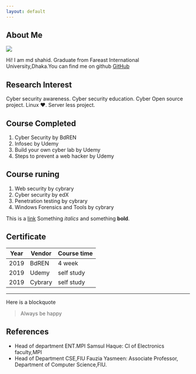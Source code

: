 ```yaml
---
layout: default
---
```


## About Me

<img class="profile-picture" src="sherlock.jpg">

Hi! I am md shahid. Graduate from Fareast International University,Dhaka.You can find me on github [GitHub](https://github.com/theshahid)

## Research Interest

Cyber security awareness. Cyber security education. Cyber Open source project. Linux ❤️. Server less project.

## Course Completed

1. Cyber Security by BdREN
2. Infosec by Udemy
3. Build your own cyber lab by Udemy
4. Steps to prevent a web hacker by Udemy

## Course runing
1. Web security by cybrary
2. Cyber security by edX
3. Penetration testing by cybrary
4. Windows Forensics and Tools by cybrary



This is a [link](https://github.com/theshahid) Something *italics* and something **bold**.

## Certificate

Year | Vendor  | Course time
-----|---------|-------------
2019 | BdREN   | 4 week
2019 | Udemy   | self study
2019 | Cybrary | self study


---

Here is a blockquote

> Always be happy

## References

* Head of department ENT.MPI
  Samsul Haque: CI of Electronics faculty,MPI
* Head of Department CSE,FIU
  Fauzia Yasmeen: Associate Professor, Department of Computer Science,FIU.
